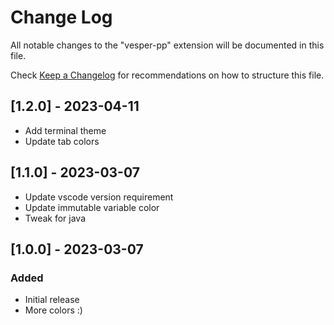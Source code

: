 # Change Log

All notable changes to the "vesper-pp" extension will be documented in this file.

Check [Keep a Changelog](http://keepachangelog.com/) for recommendations on how to structure this file.

## [1.2.0] - 2023-04-11

- Add terminal theme
- Update tab colors

## [1.1.0] - 2023-03-07

- Update vscode version requirement
- Update immutable variable color
- Tweak for java

## [1.0.0] - 2023-03-07

### Added

- Initial release
- More colors :)
